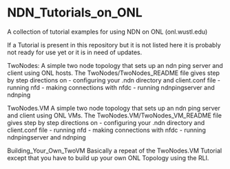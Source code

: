 # NDN_Tutorials_on_ONL
A collection of tutorial examples for using NDN on ONL (onl.wustl.edu)

If a Tutorial is present in this repository but it is not listed here 
it is probably not ready for use yet or it is in need of updates.

TwoNodes:
  A simple two node topology that sets up an ndn ping server and client using ONL hosts.
  The TwoNodes/TwoNodes_README file gives step by step directions on 
     - configuring your .ndn directory and client.conf file
     - running nfd
     - making connections with nfdc
     - running ndnpingserver and ndnping

TwoNodes.VM
  A simple two node topology that sets up an ndn ping server and client using ONL VMs.
  The TwoNodes.VM/TwoNodes_VM_README file gives step by step directions on 
     - configuring your .ndn directory and client.conf file
     - running nfd
     - making connections with nfdc
     - running ndnpingserver and ndnping

Building_Your_Own_TwoVM
  Basically a repeat of the TwoNodes.VM Tutorial except that you have to build
  up your own ONL Topology using the RLI.


